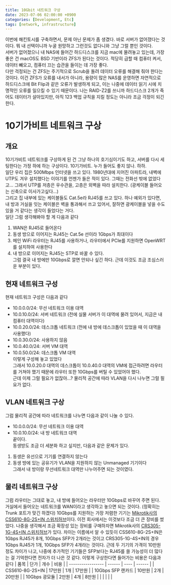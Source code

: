 ```yaml
---
title: 10Gbit 네트워크 구상
date: 2023-07-06 02:00:00 +0900
categories: [Development, Etc]
tags: [network, infrastructure]
---
```

이번에 해킨토시를 구축하면서, 문제 아닌 문제가 좀 생겼다. 바로 서버가 없어졌다는 것이다. 뭐 내 선택이니까 누굴 원망하고 그런것도 없다니와 그냥 그럴 뿐인 것이다.  
서버가 없어졌으니 내 NAS에 들어간 하드디스크를 지금 mac에 물려놓고 있는데, 가장 좋은 건 macOS도 BSD 기반이라 ZFS가 된다는 것이다. 적당히 급할 때 컴퓨터 켜서, 데이터 뺴오고, 컴퓨터 끄는 습관을 들이는 데 가장 좋다.  
다만 걱정되는 건 ZFS는 주기적으로 Scrub을 돌려 데이터 오류를 해결해 줘야 한다는 것이다. 이건 ZFS가 오류를 내서가 아니라, 용량이 많은 NAS를 운영하면 자연적으로 하드디스크에 Bit Flip과 같은 오류가 발생하게 되고, 이는 나중에 데이터 읽기 시에 치명적인 오류를 일으킬 수 있기 때문이다. 나는 RAID-Z2를 쓰니까 하드디스크 2개가 죽어도 데이터가 살아있지만, 아직 123 백업 규칙을 지킬 정도는 아니라 조금 걱정이 되긴 한다.
# 10기가비트 네트워크 구상
## 개요
10기가비트 네트워크를 구상하게 된 건 그냥 하나의 호기심이기도 하고, 서버를 다시 세팅한다는 가정 하에 하는 구상이다. 10기가비트. 누가 들어도 좋지 않나. 하하.  
일단 우리 집은 500Mbps 인터넷을 쓰고 있다. 1980년대에 지어진 아파트라, 내벽에 UTP도 겨우 설치했다는 이야기를 언젠가 들은 적이 있다. 그때는 전화선 밖에 없었다고... 그래서 UTP를 저층은 우수관을, 고층은 외벽을 따라 설치한다. (광케이블 들어오는 신축으로 이사가고싶다...)  
그리고 집 내부에 있는 케이블들도 Cat.5e라 RJ45를 쓰고 있다. 하나 예외가 있다면, 내 방과 거실을 잇는 케이블은 벽을 통과해서 쓰고 있어서, 잘하면 광케이블을 넣을 수도 있을 거 같다는 생각이 들었다는 거다.  
일단 그럼 생각해봐야 할 게 다음과 같다
1. WAN은 RJ45로 들어온다
2. 동생 방으로 이어지는 RJ45는 Cat.5e 선이라 1Gbps가 최대이다
3. 메인 WiFi 라우터는 RJ45를 사용하거나, 라우터에서 PCIe를 지원하면 OpenWRT를 설치하여 사용한다
4. 내 방으로 이어지는 RJ45는 STP로 바꿀 수 있다.  
그럼 결국 내 방에만 10Gbps로 깔면 안되나 싶긴 하다. 근데 이것도 조금 조심스러운 부분이 있다.
## 현재 네트워크 구성
현재 네트워크 구성은 다음과 같다
- 10.0.0.0/24: 무선 네트워크 이용 대역
- 10.0.10.0/24: 서버 네트워크 (전에 실물 서버가 이 대역에 물려 있어서, 지금은 내 컴퓨터 대역이다)
- 10.0.20.0/24: 데스크톱 네트워크 (전에 내 방에 데스크톱이 있었을 때 이 대역을 사용했다)
- 10.0.30.0/24: 사용하지 않음
- 10.0.40.0/24: 서버 VM 대역
- 10.0.50.0/24: 데스크톱 VM 대역  
이렇게 구성해 놓고 있었다  
그래서 10.0.20.0 대역의 데스크톱이 10.0.40.0 대역의 VM에 접근하려면 라우터를 거쳐야 했기 때문에 라우터 또한 10Gbps를 버틸 수 있었어야 했다.  
근데 이제 그럴 필요가 없잖아...? 물리적 공간에 따라 VLAN을 다시 나누면 그럴 필요가 없다.
## VLAN 네트워크 구상
그럼 물리적 공간에 따라 네트워크를 나누면 다음과 같이 나눌 수 있다.
- 10.0.0.0/24: 무선 네트워크 이용 대역
- 10.0.10.0/24: 내 방 네트워크 대역  
끝이다.  
동생방도 조금 더 세분화 하고 싶지만, 다음과 같은 문제가 있다.
1. 동생은 유선으로 기기를 연결하지 않는다
2. 동생 방에 있는 공유기가 VLAN을 지원하지 않는 Unmanaged 기기이다  
그래서 내 방이랑 무선네트워크 대역만 나누어주면 되는 것이였다.
## 물리 네트워크 구상
그럼 라우터는 그대로 놓고, 내 방에 들어오는 라우터만 10Gbps로 바꾸어 주면 된다. 거실에서 들어오는 네트워크를 WAN이라고 생각하고 놓으면 되는 것이다. (정확히는 Trunk 포트가 맞긴 하겠다)
10Gbps를 지원하는 가장 저렴한 기기는 [Mikrotik사의 CSS610-8G-2S+IN 스위치허브](https://prod.danawa.com/info/?pcode=14382134&cate=11230207)이다. 이전 회사에서는 이것보다 조금 더 큰 장비를 썼었다.
나중을 생각해서 조금 확장성 있는 장비를 구매하자면 Mikrotik사의 [CRS305-1G-4S+IN 스위치허브](https://prod.danawa.com/info/?pcode=14664734&cate=11230207)가 있다. 차이는 이름에서 알 수 있듯이 CSS610-8G-2S+IN은 1Gbps RJ45가 8개, 10Gbps SFP가 2개라는 것이고 CRS305-1G-4S+IN의 경우 1Gbps RJ45가 1개, 10Gbps SFP가 4개라는 것이다.
근데 두 기기의 가격이 10만원 정도 차이가 나고, 나중에 추가적인 기기들은 SFP보다는 RJ45를 쓸 가능성이 더 많다는 걸 기억한다면 전자가 더 나은 것 같다.
이렇게 구상한다면 들어가는 비용은 다음과 같다
| 품목              | 단가   | 개수 | 비용   |
| ----------------- | ------ | ---- | ------ |
| CSS610-8G-2S+IN   | 17만원 | 1개  | 17만원 |
| 10Gbps SFP 랜카드 | 10만원 | 2개  | 20만원 |
| 10Gbps 광모듈     | 2만원  | 4개  | 8만원  |
|                   |        |      |        |
